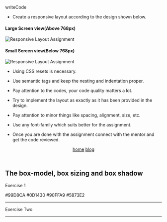 writeCode

- Create a responsive layout according to the design shown below.

#### Large Screen view(Above 768px)

![Responsive Layout Assignment](https://raw.githubusercontent.com/suraj122/AC-STYLE-images/master/rwd/ex-1-desktop-view.png)

#### Small Screen view(Below 768px)

![Responsive Layout Assignment](https://raw.githubusercontent.com/suraj122/AC-STYLE-images/master/rwd/ex-1-mob-view.png)

- Using CSS resets is necessary.

- Use semantic tags and keep the nesting and indentation proper.

- Pay attention to the codes, your code quality matters a lot.

- Try to implement the layout as exactly as it has been provided in the design.

- Pay attention to minor things like spacing, alignment, size, etc.

- Use any font-family which suits better for the assignment.

- Once you are done with the assignment connect with the mentor and get the code reviewed.

<!DOCTYPE html>
<html lang="end">
    <head>
        <meta charset="UTF-8">
        <link rel="stylesheet" href="style.css">
    </head>
    <body>
       <header>
           <nav>
               <a class ="home" href="index.html">home</a>
               <a href="blog.html">blog</a>
           </nav>
       </header>
       <section class="section1">
           <h1>The box-model, box sizing and box shadow</h1>
           <p>Exercise 1</p>
           <div class="radius">
                <div class="box"></div>
                <div class="marker">
                    <span class="circle"></span>
                    <span>#99D8CA</span>
                    <span class="circle outline"></span>
                    <span>#0D1430</span>
                    <span class="circle shadow"></span>
                    <span>#90FFA9</span>
                    <span class="circle border"></span>
                    <span>#5873E2</span>
                </div>
            </div>
       </section>
       <hr>
       <section class="section1">
           <p>Exercise Two</p>
           <div class="container">
               <div class="box1"></div>
               <div class="box1"></div>
               <div class="box1"></div>
           </div>
       </section>
       <hr>
       <section class="section1">
        <div class="container">
            <div class="box2"></div>
            <div class="box2"></div>
            <div class="box2"></div>
        </div>
    </section>
    </body>
</html>


